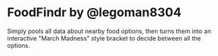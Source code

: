 # FoodFindr by @legoman8304
Simply pools all data about nearby food options, then turns them into an interactive "March Madness" style bracket to decide between all the options.